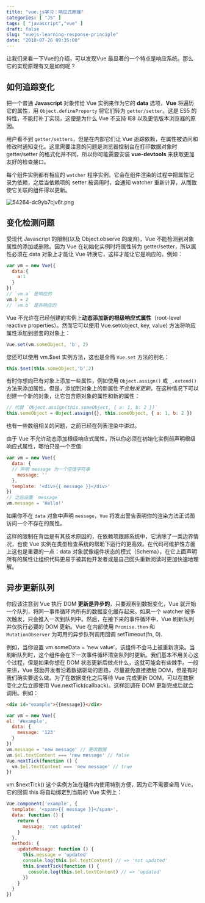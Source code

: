 ```yaml
---
title: "vue.js学习：响应式原理"
categories: [ "JS" ]
tags: [ "javascript","vue" ]
draft: false
slug: "vuejs-learning-response-principle"
date: "2018-07-26 09:35:00"
---
```


让我们来看一下Vue的介绍，可以发现Vue 最显著的一个特点是响应系统。那么它的实现原理有又是如何呢？

## **如何追踪变化**

把一个普通 **Javascript** 对象传给 Vue 实例来作为它的 **data** 选项，**Vue** 将遍历它的属性，用 `Object.defineProperty` 将它们转为 `getter/setter`。这是 ES5 的特性，不能打补丁实现，这便是为什么 Vue 不支持 IE8 以及更低版本浏览器的原因。

用户看不到 `getter/setters`，但是在内部它们让 Vue 追踪依赖，在属性被访问和修改时通知变化。这里需要注意的问题是浏览器控制台在打印数据对象时 getter/setter 的格式化并不同，所以你可能需要安装 **vue-devtools** 来获取更加友好的检查接口。

每个组件实例都有相应的 `watcher` 程序实例，它会在组件渲染的过程中把属性记录为依赖，之后当依赖项的 setter 被调用时，会通知 watcher 重新计算，从而致使它关联的组件得以更新。

![54264-dc9yb7cjv6t.png](https://imgs.gnux.cn/usr/uploads/2018/07/1244690044.png)


<!--more-->


## **变化检测问题**

受现代 Javascript 的限制(以及 Object.observe 的废弃)，Vue 不能检测到对象属性的添加或删除。因为 Vue 在初始化实例时将属性转为 getter/setter，所以属性必须在 data 对象上才能让 Vue 转换它，这样才能让它是响应的。例如：

```javascript
var vm = new Vue({
  data:{
    a:1
  }
})
// `vm.a` 是响应的
vm.b = 2
// `vm.b` 是非响应的
```

Vue 不允许在已经创建的实例上**动态添加新的根级响应式属性**（root-level reactive properties）。然而它可以使用 Vue.set(object, key, value) 方法将响应属性添加到嵌套的对象上：

```javascript
Vue.set(vm.someObject, 'b', 2)
```

您还可以使用 vm.$set 实例方法，这也是全局 `Vue.set` 方法的别名：

```javascript
this.$set(this.someObject,'b',2)
```

有时你想向已有对象上添加一些属性，例如使用 `Object.assign()` 或 `_.extend()` 方法来添加属性。但是，添加到对象上的新属性*不会触发更新*。在这种情况下可以创建一个新的对象，让它包含原对象的属性和新的属性：

```javascript
// 代替 `Object.assign(this.someObject, { a: 1, b: 2 })`
this.someObject = Object.assign({}, this.someObject, { a: 1, b: 2 })
```

也有一些数组相关的问题，之前已经在列表渲染中讲过。

由于 Vue 不允许动态添加根级响应式属性，所以你必须在初始化实例前声明根级响应式属性，哪怕只是一个空值:

```javascript
var vm = new Vue({
  data: {
  // 声明 message 为一个空值字符串
    message: ''
  },
  template: '<div>{{ message }}</div>'
})
// 之后设置 `message` 
vm.message = 'Hello!'
```

如果你不在 `data` 对象中声明 `message`，`Vue` 将发出警告表明你的渲染方法正试图访问一个不存在的属性。

这样的限制在背后是有其技术原因的，在依赖项跟踪系统中，它消除了一类边界情况，也使 Vue 实例在类型检查系统的帮助下运行的更高效。在代码可维护性方面上这也是重要的一点：data 对象就像组件状态的模式（Schema），在它上面声明所有的属性让组织代码更易于被其他开发者或是自己回头重新阅读时更加快速地理解。

## **异步更新队列**

你应该注意到 Vue 执行 DOM **更新是异步的**，只要观察到数据变化，Vue 就开始一个队列，将同一事件循环内所有的数据变化缓存起来。如果一个 watcher 被多次触发，只会推入一次到队列中。然后，在接下来的事件循环中，Vue 刷新队列并仅执行必要的 DOM 更新。Vue 在内部使用 `Promise.then` 和 `MutationObserver` 为可用的异步队列调用回调 setTimeout(fn, 0).

例如，当你设置 vm.someData = ‘new value’，该组件不会马上被重新渲染。当刷新队列时，这个组件会在下一次事件循环清空队列时更新。我们基本不用关心这个过程，但是如果你想在 DOM 状态更新后做点什么，这就可能会有些棘手。一般来讲，Vue 鼓励开发者沿着数据驱动的思路，尽量避免直接接触 DOM，但是有时我们确实要这么做。为了在数据变化之后等待 Vue 完成更新 DOM，可以在数据变化之后立即使用 Vue.nextTick(callback)。这样回调在 DOM 更新完成后就会调用。例如：

```html
<div id="example">{{message}}</div>
```

```javascript
var vm = new Vue({
el: '#example',
  data: {
    message: '123'
  }
})
vm.message = 'new message' // 更改数据
vm.$el.textContent === 'new message' // false
Vue.nextTick(function () {
  vm.$el.textContent === 'new message' // true
})
```

vm.$nextTick() 这个实例方法在组件内使用特别方便，因为它不需要全局 Vue，它的回调 this 将自动绑定到当前的 Vue 实例上：

```javascript
Vue.component('example', {
  template: '<span>{{ message }}</span>',
  data: function () {
    return {
      message: 'not updated'
    }
  },
  methods: {
    updateMessage: function () {
      this.message = 'updated'
      console.log(this.$el.textContent) // => 'not updated'
      this.$nextTick(function () {
        console.log(this.$el.textContent) // => 'updated'
      })
    }
  }
})
```